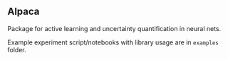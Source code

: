 ## Alpaca

Package for active learning and uncertainty quantification in neural nets.

Example experiment script/notebooks with library usage are in `examples` folder.
